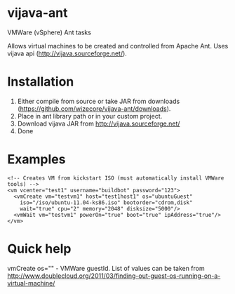 vijava-ant
==========

VMWare (vSphere) Ant tasks

Allows virtual machines to be created and controlled from Apache Ant.
Uses vijava api (http://vijava.sourceforge.net/).

Installation
============

1. Either compile from source or take JAR from downloads (https://github.com/wizecore/vijava-ant/downloads).
2. Place in ant library path or in your custom project.
3. Download vijava JAR from http://vijava.sourceforge.net/
4. Done

Examples
========

    <!-- Creates VM from kickstart ISO (must automatically install VMWare tools) -->
    <vm vcenter="test1" username="buildbot" password="123">
      <vmCreate vm="testvm1" host="test1host1" os="ubuntuGuest"
        iso="/iso/ubuntu-11.04-ks86.iso" bootorder="cdrom,disk"
        wait="true" cpu="2" memory="2048" disksize="5000"/>
      <vmWait vm="testvm1" powerOn="true" boot="true" ipAddress="true"/>
    </vm>    
    
Quick help
==========

vmCreate os="" - VMWare guestId. List of values can be taken from 
http://www.doublecloud.org/2011/03/finding-out-guest-os-running-on-a-virtual-machine/